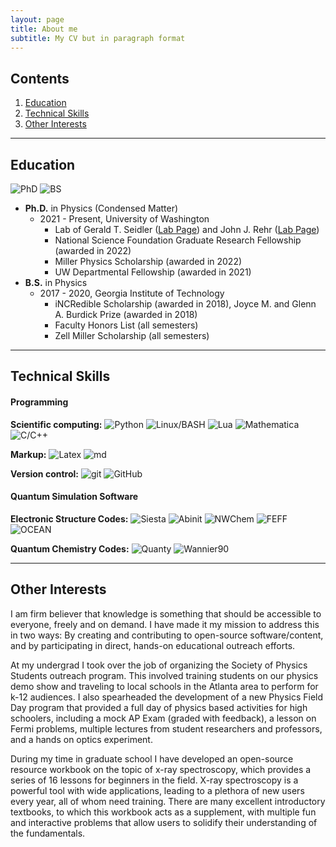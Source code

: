 ```yaml
---
layout: page
title: About me
subtitle: My CV but in paragraph format
---
```


## Contents

 1. [Education](#education)
 2. [Technical Skills](#technical-skills)
 3. [Other Interests](#other-interests)  

------
## Education
![PhD](https://img.shields.io/badge/Ph.D.-Physics%20(Condensed%20Matter)-blue?style=flat-square) ![BS](https://img.shields.io/badge/B.S.-Physics-blue?style=flat-square)
- **Ph.D.** in Physics (Condensed Matter)
  - 2021 - Present, University of Washington
    - Lab of Gerald T. Seidler ([Lab Page](http://faculty.washington.edu/seidler/index.html)) and John J. Rehr ([Lab Page](http://faculty.washington.edu/jjr/))
    - National Science Foundation Graduate Research Fellowship (awarded in 2022)
    - Miller Physics Scholarship (awarded in 2022)
    - UW Departmental Fellowship (awarded in 2021)
- **B.S.** in Physics
  - 2017 - 2020, Georgia Institute of Technology
    - iNCRedible Scholarship (awarded in 2018), Joyce M. and Glenn A. Burdick Prize (awarded in 2018)
    - Faculty Honors List (all semesters)  
    - Zell Miller Scholarship (all semesters)

------
## Technical Skills

#### Programming

**Scientific computing:** ![Python](https://img.shields.io/badge/Python-proficient-success) ![Linux/BASH](https://img.shields.io/badge/Linux/BASH-proficient-success) ![Lua](https://img.shields.io/badge/Lua-intermediate-green) ![Mathematica](https://img.shields.io/badge/Mathematica-intermediate-green) ![C/C++](https://img.shields.io/badge/C/C++-novice-yellow)

**Markup:** ![Latex](https://img.shields.io/badge/LaTex-proficient-success) ![md](https://img.shields.io/badge/markdown-proficient-success)

**Version control:** ![git](https://img.shields.io/badge/git-intermediate-green)
![GitHub](https://img.shields.io/badge/GitHub-intermediate-green)

#### Quantum Simulation Software

**Electronic Structure Codes:** ![Siesta](https://img.shields.io/badge/Siesta-intermediate-green) ![Abinit](https://img.shields.io/badge/Abinit-intermediate-green) ![NWChem](https://img.shields.io/badge/NWChem-novice-yellow) ![FEFF](https://img.shields.io/badge/FEFF-novice-yellow) ![OCEAN](https://img.shields.io/badge/OCEAN-novice-yellow)

**Quantum Chemistry Codes:** ![Quanty](https://img.shields.io/badge/Quanty-proficient-success) ![Wannier90](https://img.shields.io/badge/Wannier90-novice-yellow)

------
## Other Interests

I am firm believer that knowledge is something that should be accessible to everyone, freely and on demand. I have made it my mission to address this in two ways: By creating and contributing to open-source software/content, and by participating in direct, hands-on educational outreach efforts. 

At my undergrad I took over the job of organizing the Society of Physics Students outreach program. This involved training students on our physics demo show and traveling to local schools in the Atlanta area to perform for k-12 audiences. I also spearheaded the development of a new Physics Field Day program that provided a full day of physics based activities for high schoolers, including a mock AP Exam (graded with feedback), a lesson on Fermi problems, multiple lectures from student researchers and professors, and a hands on optics experiment.

During my time in graduate school I have developed an open-source resource workbook on the topic of x-ray spectroscopy, which provides a series of 16 lessons for beginners in the field. X-ray spectroscopy is a powerful tool with wide applications, leading to a plethora of new users every year, all of whom need training. There are many excellent introductory textbooks, to which this workbook acts as a supplement, with multiple fun and interactive problems that allow users to solidify their understanding of the fundamentals. 